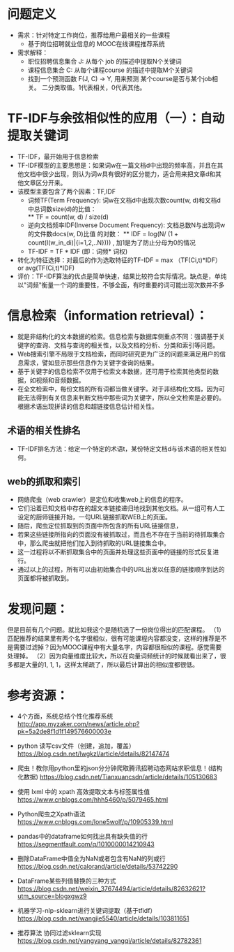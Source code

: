 # 问题定义

- 需求：针对特定工作岗位，推荐给用户最相关的一些课程
    * 基于岗位招聘就业信息的 MOOC在线课程推荐系统
- 需求解释：
    * 职位招聘信息集合 J: 从每个 job 的描述中提取N个关键词
    * 课程信息集合 C:  从每个课程course 的描述中提取M个关键词
    * 找到一个预测函数 F(J, C) -> Y, 用来预测 某个course是否与某个job相关。 二分类取值。1代表相关，0代表其他。


# TF-IDF与余弦相似性的应用（一）：自动提取关键词
- TF-IDF，最开始用于信息检索
- TF-IDF模型的主要思想是：如果词w在一篇文档d中出现的频率高，并且在其他文档中很少出现，则认为词w具有很好的区分能力，适合用来把文章d和其他文章区分开来。
- 该模型主要包含了两个因素：TF,IDF
    * 词频TF(Term Frequency): 词w在文档d中出现次数count(w, d)和文档d中总词数size(d)的比值：        
        ** TF = count(w, d) / size(d)
    * 逆向文档频率IDF(Inverse Document Frequency): 文档总数N与出现词w的文件数docs(w, D)比值 的对数：
        ** IDF = log(N/ (1 + count(I(w_in_di)|{i=1,2,..N})))  , 加1是为了防止分母为0的情况
    * TF-IDF = TF * IDF (即：词频* 词权)
- 转化为特征选择：对最后的作为选取特征的TF-IDF = max （TF(Ci,t)*IDF） or avg(TF(Ci,t)*IDF) 
- 评价：TF-IDF算法的优点是简单快速，结果比较符合实际情况。缺点是，单纯以"词频"衡量一个词的重要性，不够全面，有时重要的词可能出现次数并不多

# 信息检索（information retrieval）：
- 就是非结构化的文本数据的检索。信息检索与数据库侧重点不同：强调基于关键字的查询、文档与查询的相关性，以及文档的分析、分类和索引等问题。
- Web搜索引擎不局限于文档检索，而同时研究更为广泛的问题来满足用户的信息需求，譬如显示那些信息作为关键字查询的结果。
- 基于关键字的信息检索不仅用于检索文本数据，还可用于检索其他类型的数据，如视频和音频数据。
- 在全文检索中，每份文档的所有词都当做关键字。对于非结构化文档，因为可能无法得到有关信息来判断文档中那些词为关键字，所以全文检索是必要的。根据术语出现拼读的信息和超链接信息估计相关性。
## 术语的相关性排名
- TF-IDF排名方法：给定一个特定的术语t，某份特定文档d与该术语的相关性如何。
## web的抓取和索引
- 网络爬虫（web crawler）是定位和收集web上的信息的程序。
- 它们沿着已知文档中存在的超文本链接递归地找到其他文档。从一组可有人工设定的厨师链接开始，一句URL链接抓取WEB上的页面。
- 随后，爬虫定位抓取到的页面中所包含的所有URL链接信息，
- 若果这些链接所指向的页面没有被抓取过，而且也不存在于当前的待抓取集合中，那么爬虫就把他们加入到待抓取的URL链接集合中。
- 这一过程将以不断抓取集合中的页面并处理这些页面中的链接的形式反复进行。
- 通过以上的过程，所有可以由初始集合中的URL出发以任意的链接顺序到达的页面都将被抓取到。


# 发现问题：
但是目前有几个问题。就比如我这个是随机选了一份岗位得出的匹配课程。
（1）匹配推荐的结果里有两个名字很相似，很有可能课程内容都没变，这样的推荐是不是需要过滤掉？因为MOOC课程中有大量名字，内容都很相似的课程。感觉需要处理掉。
（2）因为向量维度比较大，所以在向量词频统计的时候就看出来了，很多都是大量的1, 1, 1，这样太稀疏了，所以最后计算出的相似度都很低。




# 参考资源：
- 4个方面，系统总结个性化推荐系统  http://app.myzaker.com/news/article.php?pk=5a2de8f1d1f149576600003e

- python 读写csv文件（创建，追加，覆盖）  https://blog.csdn.net/lwgkzl/article/details/82147474
- 爬虫！教你用python里的json分分钟爬取腾讯招聘动态网站求职信息！(结构化数据) https://blog.csdn.net/Tianxuancsdn/article/details/105130683
- 使用 lxml 中的 xpath 高效提取文本与标签属性值 https://www.cnblogs.com/hhh5460/p/5079465.html
- Python爬虫之Xpath语法  https://www.cnblogs.com/lone5wolf/p/10905339.html

- pandas中的dataframe如何找出具有缺失值的行  https://segmentfault.com/q/1010000014210943
- 删除DataFrame中值全为NaN或者包含有NaN的列或行    https://blog.csdn.net/calorand/article/details/53742290
- DataFrame某些列值替换的三种方式  https://blog.csdn.net/weixin_37674494/article/details/82632621?utm_source=blogxgwz9
- 机器学习-nlp-sklearn进行关键词提取（基于tfidf）  https://blog.csdn.net/wangjie5540/article/details/103811651

- 推荐算法 协同过滤sklearn实现    https://blog.csdn.net/yangyang_yangqi/article/details/82782361
